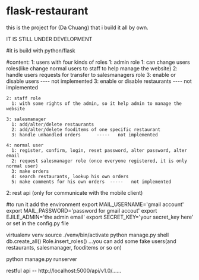flask-restaurant
================
this is the project for (Da Chuang) that i build it all by own.

IT IS STILL UNDER DEVELOPMENT

#it is build with python/flask

#content:
  1: users with four kinds of roles
    1: admin role
      1: can change users roles(like change normal users to staff to help manage the website)
      2: handle users requests for transfer to salesmanagers role
      3: enable or disable users      ----   not implemented
      3: enable or disable restaurants     ----    not implemented
    
    2: staff role
      1: with some rights of the admin, so it help admin to manage the website

    3: salesmanager
      1: add/alter/delete restaurants
      2: add/alter/delete fooditems of one specific restaurant
      3: handle unhandled orders      -----   not implemented
  
    4: normal user
      1: register, confirm, login, reset password, alter password, alter email
      2: request salesmanager role (once everyone registered, it is only normal user)
      3: make orders
      4: search restaurants, lookup his own orders
      5: make comments for his own orders  -----   not implemented

  2: rest api (only for communicate with the mobile client)


#to run it
  add the environment
    export MAIL_USERNAME='gmail account'
    export MAIL_PASSWORD='password for gmail accout'
    export EJILE_ADMIN='the admin email'
    export SECRET_KEY='your secret_key here'
  or set in the config.py file
  
  virtualenv venv
  source ./venv/bin/activate
  python manage.py shell
      db.create_all()
      Role.insert_roles()
      ...you can add some fake users(and restaurants, salesmanager, fooditems or so on)
    
  python manage.py runserver

restful api -- http://localhost:5000/api/v1.0/......
